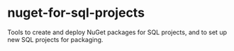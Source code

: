 # nuget-for-sql-projects
Tools to create and deploy NuGet packages for SQL projects, and to set up new SQL projects for packaging.
